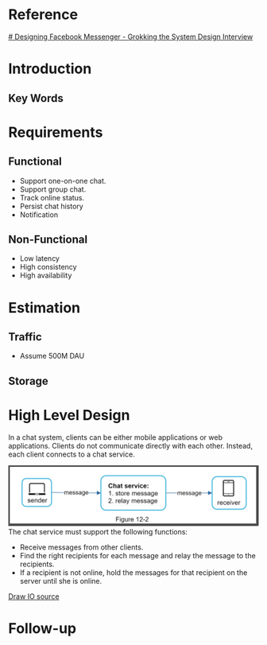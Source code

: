 # Reference
[# Designing Facebook Messenger - Grokking the System Design Interview ](https://www.educative.io/courses/grokking-the-system-design-interview/m2ygV4E81AR)


# Introduction
## Key Words


# Requirements
## Functional
- Support one-on-one chat.
- Support group chat.
- Track online status.
- Persist chat history
- Notification

## Non-Functional
- Low latency
- High consistency
- High availability


# Estimation
## Traffic
- Assume 500M DAU
## Storage


# High Level Design
In a chat system, clients can be either mobile applications or web applications.
Clients do not communicate directly with each other. Instead, each client connects to a chat service.

![Chat Service](https://raw.githubusercontent.com/lambda826/My-Notebook/master/999%20Resource/Chat%20Service.png)
The chat service must support the following functions:
- Receive messages from other clients.
- Find the right recipients for each message and relay the message to the recipients.
- If a recipient is not online, hold the messages for that recipient on the server until she is online.




[Draw IO source]()



# Follow-up


<!--stackedit_data:
eyJoaXN0b3J5IjpbLTE5OTQwMDU2NTYsLTE1OTY3NTg4ODcsLT
cwNzQwMTE3NV19
-->